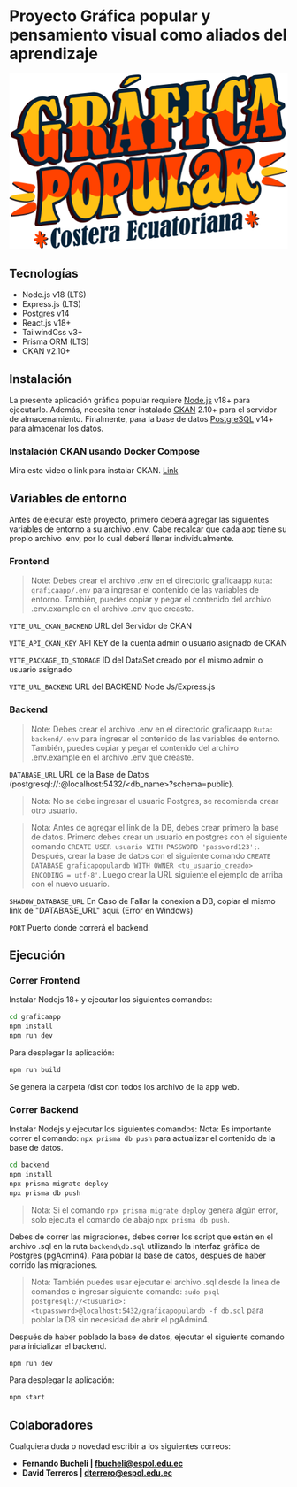# Proyecto Gráfica popular y pensamiento visual como aliados del aprendizaje

![Logo](graficaapp/src/assets/logo_main.png)

## Tecnologías
- Node.js v18 (LTS)
- Express.js (LTS)
- Postgres v14
- React.js v18+
- TailwindCss v3+
- Prisma ORM (LTS)
- CKAN v2.10+

## Instalación
La presente aplicación gráfica popular requiere [Node.js](https://nodejs.org/) v18+ para ejecutarlo. Además, necesita tener instalado [CKAN](https://ckan.org/) 2.10+ para el servidor de almacenamiento. Finalmente, para la base de datos [PostgreSQL](https://www.postgresql.org/) v14+ para almacenar los datos.


### Instalación CKAN usando Docker Compose

Mira este video o link para instalar CKAN.
[Link]([https://docs.ckan.org/en/2.9/maintaining/installing/install-from-package.html](https://docs.ckan.org/en/2.9/maintaining/installing/install-from-docker-compose.html))

## Variables de entorno

Antes de ejecutar este proyecto, primero deberá agregar las siguientes variables de entorno a su archivo .env. Cabe recalcar que cada app tiene su propio archivo .env, por lo cual deberá llenar individualmente.

### Frontend

> Note: Debes crear el archivo .env en el directorio graficaapp `Ruta: graficaapp/.env` para ingresar el contenido de las variables de entorno. También, puedes copiar y pegar el contenido del archivo .env.example en el archivo .env que creaste.

`VITE_URL_CKAN_BACKEND` URL del Servidor de CKAN

`VITE_API_CKAN_KEY` API KEY de la cuenta admin o usuario asignado de CKAN

`VITE_PACKAGE_ID_STORAGE` ID del DataSet creado por el mismo admin o usuario asignado

`VITE_URL_BACKEND` URL del BACKEND Node Js/Express.js

### Backend

> Note: Debes crear el archivo .env en el directorio graficaapp `Ruta: backend/.env` para ingresar el contenido de las variables de entorno. También, puedes copiar y pegar el contenido del archivo .env.example en el archivo .env que creaste.

`DATABASE_URL` URL de la Base de Datos (postgresql://<user>:<password>@localhost:5432/<db_name>?schema=public). 

> Nota: No se debe ingresar el usuario Postgres, se recomienda crear otro usuario.

> Nota: Antes de agregar el link de la DB, debes crear primero la base de datos. Primero debes crear un usuario en postgres con el siguiente comando `CREATE USER usuario WITH PASSWORD 'password123';`. Después, crear la base de datos con el siguiente comando `CREATE DATABASE graficapopulardb WITH OWNER <tu_usuario_creado> ENCODING = utf-8'`. Luego crear la URL siguiente el ejemplo de arriba con el nuevo usuario.

`SHADOW_DATABASE_URL` En Caso de Fallar la conexion a DB, copiar el mismo link de "DATABASE_URL" aquí. (Error en Windows)

`PORT` Puerto donde correrá el backend.

## Ejecución

### Correr Frontend
Instalar Nodejs 18+ y ejecutar los siguientes comandos:
```sh
cd graficaapp
npm install
npm run dev
```

Para desplegar la aplicación:
```sh
npm run build
```
Se genera la carpeta /dist con todos los archivo de la app web.

### Correr Backend
Instalar Nodejs y ejecutar los siguientes comandos:
Nota: Es importante correr el comando: `npx prisma db push` para actualizar el contenido de la base de datos.

```sh
cd backend
npm install
npx prisma migrate deploy
npx prisma db push
```
> Nota: Si el comando `npx prisma migrate deploy` genera algún error, solo ejecuta el comando de abajo `npx prisma db push`.

Debes de correr las migraciones, debes correr los script que están en el archivo .sql en la ruta `backend\db.sql` utilizando la interfaz gráfica de Postgres (pgAdmin4). Para poblar la base de datos, después de haber corrido las migraciones.

> Nota: También puedes usar ejecutar el archivo .sql desde la línea de comandos e ingresar siguiente comando: `sudo psql postgresql://<tusuario>:<tupassword>@localhost:5432/graficapopulardb -f db.sql` para poblar la DB sin necesidad de abrir el pgAdmin4.

Después de haber poblado la base de datos, ejecutar el siguiente comando para inicializar el backend.
```sh
npm run dev
```

Para desplegar la aplicación:
```sh
npm start
```

## Colaboradores
Cualquiera duda o novedad escribir a los siguientes correos:

- **Fernando Bucheli | fbucheli@espol.edu.ec** 
- **David Terreros | dterrero@espol.edu.ec** 
